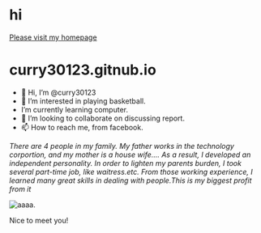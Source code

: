 # hi


[Please visit my homepage](https://curry30123.github.io/curry30123.gitnub.io/)


# curry30123.gitnub.io
* 👋 Hi, I’m @curry30123 
* 👀 I’m interested in playing basketball. 
* I’m currently learning computer.
* 💞️ I’m looking to collaborate on discussing report.
* 📫 How to reach me, from facebook.

*There are 4 people in my family. My father works in the technology corportion, and my mother is a house wife…. As a result, I developed an independent personality. In order to lighten my parents burden, I took several part-time job, like waitress.etc. From those working experience, I learned many great skills in dealing with people.This is my biggest profit from it*

![aaaa.](https://tse4.mm.bing.net/th?id=OIP.lHEb0Ax8nPdrMKMlOaZ81AHaNK&pid=Api&P=0&w=300&h=300)

Nice to meet you!


